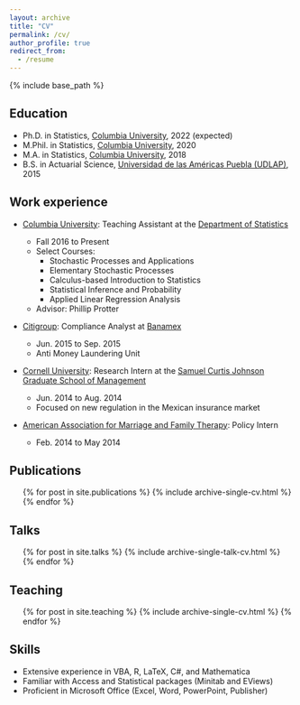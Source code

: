 ```yaml
---
layout: archive
title: "CV"
permalink: /cv/
author_profile: true
redirect_from:
  - /resume
---
```


{% include base_path %}

## Education
* Ph.D. in Statistics, [Columbia University](https://columbia.edu), 2022 (expected)
* M.Phil. in Statistics, [Columbia University](https://columbia.edu), 2020
* M.A. in Statistics, [Columbia University](https://columbia.edu), 2018
* B.S. in Actuarial Science, [Universidad de las Américas Puebla (UDLAP)](https://www.udlap.mx/web/en/), 2015

## Work experience
* [Columbia University](https://columbia.edu): Teaching Assistant at the [Department of Statistics](https://stat.columbia.edu/)
  * Fall 2016 to Present
  * Select Courses:
    * Stochastic Processes and Applications
    * Elementary Stochastic Processes
    * Calculus-based Introduction to Statistics
    * Statistical Inference and Probability
    * Applied Linear Regression Analysis
  * Advisor: Phillip Protter

* [Citigroup](https://www.citigroup.com): Compliance Analyst at [Banamex](https://www.banamex.com/)
  * Jun. 2015 to Sep. 2015
  * Anti Money Laundering Unit

* [Cornell University](cornell.edu): Research Intern at the [Samuel Curtis Johnson Graduate School of Management](https://www.johnson.cornell.edu/)
  * Jun. 2014 to Aug. 2014
  * Focused on new regulation in the Mexican insurance market

* [American Association for Marriage and Family Therapy](https://www.aamft.org/): Policy Intern
  * Feb. 2014 to May 2014
  
## Publications
  <ul>{% for post in site.publications %}
    {% include archive-single-cv.html %}
  {% endfor %}</ul>
  
## Talks
  <ul>{% for post in site.talks %}
    {% include archive-single-talk-cv.html %}
  {% endfor %}</ul>
  
## Teaching
  <ul>{% for post in site.teaching %}
    {% include archive-single-cv.html %}
  {% endfor %}</ul>

## Skills
* Extensive experience in VBA, R, LaTeX, C#, and Mathematica
* Familiar with Access and Statistical packages (Minitab and EViews)
* Proficient in Microsoft Office (Excel, Word, PowerPoint, Publisher)
